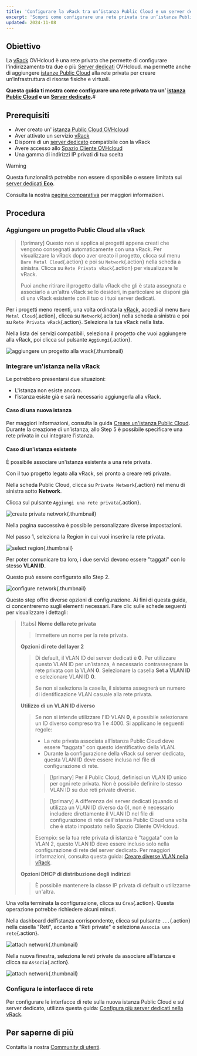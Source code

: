 ```yaml
---
title: 'Configurare la vRack tra un’istanza Public Cloud e un server dedicato'
excerpt: 'Scopri come configurare una rete privata tra un’istanza Public Cloud e un server dedicato'
updated: 2024-11-08
---
```


## Obiettivo

La [vRack](/links/network/vrack) OVHcloud è una rete privata che permette di configurare l'indirizzamento tra due o più [Server dedicati](/links/bare-metal/bare-metal) OVHcloud. ma permette anche di aggiungere [istanze Public Cloud](/links/public-cloud/compute) alla rete privata per creare un’infrastruttura di risorse fisiche e virtuali.

**Questa guida ti mostra come configurare una rete privata tra un’ [istanza Public Cloud](/pages/public_cloud/compute/public-cloud-first-steps) e un [Server dedicato](/links/bare-metal/bare-metal).**#

## Prerequisiti

* Aver creato un' [istanza Public Cloud OVHcloud](/pages/public_cloud/compute/public-cloud-first-steps)
* Aver attivato un servizio [vRack](/links/network/vrack)
* Disporre di un [server dedicato](/links/bare-metal/bare-metal) compatibile con la vRack
* Avere accesso allo [Spazio Cliente OVHcloud](/links/manager)
* Una gamma di indirizzi IP privati di tua scelta

> [!warning]
> Questa funzionalità potrebbe non essere disponibile o essere limitata sui [server dedicati **Eco**](/links/bare-metal/eco-about).
>
> Consulta la nostra [pagina comparativa](/links/bare-metal/eco-compare) per maggiori informazioni.

## Procedura

### Aggiungere un progetto Public Cloud alla vRack

> [!primary]
> Questo non si applica ai progetti appena creati che vengono consegnati automaticamente con una vRack. Per visualizzare la vRack dopo aver creato il progetto, clicca sul menu `Bare Metal Cloud`{.action} e poi su `Network`{.action} nella scheda a sinistra. Clicca su `Rete Privata vRack`{.action} per visualizzare le vRack.
>
> Puoi anche ritirare il progetto dalla vRack che gli è stata assegnata e associarlo a un'altra vRack se lo desideri, in particolare se disponi già di una vRack esistente con il tuo o i tuoi server dedicati.

Per i progetti meno recenti, una volta ordinata la [vRack](/links/network/vrack), accedi al menu `Bare Metal Cloud`{.action}, clicca su `Network`{.action} nella scheda a sinistra e poi su `Rete Privata vRack`{.action}. Seleziona la tua vRack nella lista.

Nella lista dei servizi compatibili, seleziona il progetto che vuoi aggiungere alla vRack, poi clicca sul pulsante `Aggiungi`{.action}.

![aggiungere un progetto alla vrack](images/addprojectvrack.png){.thumbnail}

### Integrare un'istanza nella vRack

Le potrebbero presentarsi due situazioni:

- L'istanza non esiste ancora.
- l’istanza esiste già e sarà necessario aggiungerla alla vRack.

#### Caso di una nuova istanza

Per maggiori informazioni, consulta la guida [Creare un'istanza Public Cloud](/pages/public_cloud/compute/public-cloud-first-steps). Durante la creazione di un’istanza, allo Step 5 è possibile specificare una rete privata in cui integrare l’istanza.

#### Caso di un'istanza esistente

È possibile associare un'istanza esistente a una rete privata.

Con il tuo progetto legato alla vRack, sei pronto a creare reti private.

Nella scheda Public Cloud, clicca su `Private Network`{.action} nel menu di sinistra sotto **Network**.

Clicca sul pulsante `Aggiungi una rete privata`{.action}.

![create private network](images/vrack2022-03.png){.thumbnail}

Nella pagina successiva è possibile personalizzare diverse impostazioni.

Nel passo 1, seleziona la Region in cui vuoi inserire la rete privata.

![select region](images/vrack2024-01.png){.thumbnail}

Per poter comunicare tra loro, i due servizi devono essere "taggati" con lo stesso **VLAN ID**.

Questo può essere configurato allo Step 2.

![configure network](images/configure_private_network.png){.thumbnail}

Questo step offre diverse opzioni di configurazione. Ai fini di questa guida, ci concentreremo sugli elementi necessari. Fare clic sulle schede seguenti per visualizzare i dettagli:

> [!tabs]
> **Nome della rete privata**
>>
>> Immettere un nome per la rete privata.<br>
>>
> **Opzioni di rete del layer 2**
>>
>> Di default, il VLAN ID dei server dedicati è **0**. Per utilizzare questo VLAN ID per un’istanza, è necessario contrassegnare la rete privata con la VLAN **0**.
>> Selezionare la casella **Set a VLAN ID** e selezionare VLAN ID **0**.
>>
>> Se non si seleziona la casella, il sistema assegnerà un numero di identificazione VLAN casuale alla rete privata.
>>
> **Utilizzo di un VLAN ID diverso**
>>
>> Se non si intende utilizzare l'ID VLAN **0**, è possibile selezionare un ID diverso compreso tra 1 e 4000. Si applicano le seguenti regole:
>>
>> - La rete privata associata all’istanza Public Cloud deve essere "taggata" con questo identificativo della VLAN.
>> - Durante la configurazione della vRack sul server dedicato, questa VLAN ID deve essere inclusa nel file di configurazione di rete.
>>
>> > [!primary]
>> > Per il Public Cloud, definisci un VLAN ID unico per ogni rete privata. Non è possibile definire lo stesso VLAN ID su due reti private diverse.
>>
>> > [!primary]
>> > A differenza dei server dedicati (quando si utilizza un VLAN ID diverso da 0), non è necessario includere direttamente il VLAN ID nel file di configurazione di rete dell'istanza Public Cloud una volta che è stato impostato nello Spazio Cliente OVHcloud.
>>
>> Esempio: se la tua rete privata di istanza è "taggata" con la VLAN 2, questo VLAN ID deve essere incluso solo nella configurazione di rete del server dedicato. Per maggiori informazioni, consulta questa guida: [Creare diverse VLAN nella vRack](/pages/bare_metal_cloud/dedicated_servers/creating-multiple-vlans-in-a-vrack).<br>
>>
> **Opzioni DHCP di distribuzione degli indirizzi**
>>
>> È possibile mantenere la classe IP privata di default o utilizzarne un'altra.
>>

Una volta terminata la configurazione, clicca su `Crea`{.action}. Questa operazione potrebbe richiedere alcuni minuti.

Nella dashboard dell’istanza corrispondente, clicca sul pulsante `...`{.action} nella casella "Reti", accanto a "Reti private" e seleziona `Associa una rete`{.action}.

![attach network](images/vrack2021-01.png){.thumbnail}

Nella nuova finestra, seleziona le reti private da associare all’istanza e clicca su `Associa`{.action}.

![attach network](images/attach_network.png){.thumbnail}

### Configura le interfacce di rete

Per configurare le interfacce di rete sulla nuova istanza Public Cloud e sul server dedicato, utilizza questa guida: [Configura più server dedicati nella vRack](/pages/bare_metal_cloud/dedicated_servers/vrack_configuring_on_dedicated_server).

## Per saperne di più

Contatta la nostra [Community di utenti](/links/community).